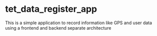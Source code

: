 # tet_data_register_app
This is a simple application to record information like GPS and user data using a frontend and backend separate architecture
